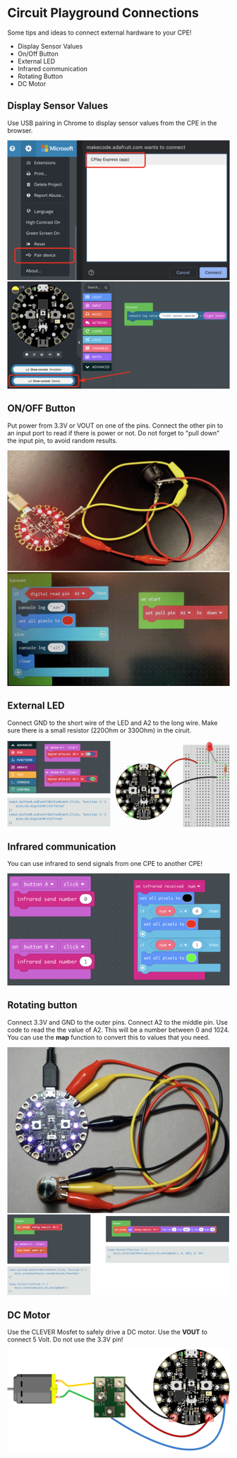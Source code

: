 # Circuit Playground Connections

Some tips and ideas to connect external hardware to your CPE!

- Display Sensor Values
- On/Off Button
- External LED
- Infrared communication
- Rotating Button
- DC Motor

## Display Sensor Values

Use USB pairing in Chrome to display sensor values from the CPE in the browser.

![usb](usb.png)
![usb](usb2.png)

## ON/OFF Button

Put power from 3.3V or VOUT on one of the pins. Connect the other pin to an input port to read if there is power or not. Do not forget to "pull down" the input pin, to avoid random results.

![switch](switch1.png)
![switch](switch2.png)

## External LED

Connect GND to the short wire of the LED and A2 to the long wire. Make sure there is a small resistor (220Ohm or 330Ohm) in the ciruit.

![led](extled.png)

## Infrared communication

You can use infrared to send signals from one CPE to another CPE!

![infrared](infrared.png)

## Rotating button

Connect 3.3V and GND to the outer pins. Connect A2 to the middle pin. Use code to read the the value of A2. This will be a number between 0 and 1024. You can use the **map** function to convert this to values that you need.

![potentio](potentio1.png)
![potentio](potentio2.png)

## DC Motor

Use the CLEVER Mosfet to safely drive a DC motor. Use the **VOUT** to connect 5 Volt. Do not use the 3.3V pin!

![dcmotor](clever_mosfet2.png)